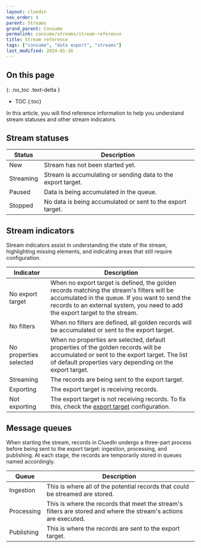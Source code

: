 ```yaml
---
layout: cluedin
nav_order: 4
parent: Streams
grand_parent: Consume
permalink: consume/streams/stream-reference
title: Stream reference
tags: ["consume", "data export", "streams"]
last_modified: 2024-01-16
---
```

## On this page
{: .no_toc .text-delta }
- TOC
{:toc}

In this article, you will find reference information to help you understand stream statuses and other stream indicators.

## Stream statuses

| Status | Description |
|--|--|
| New | Stream has not been started yet. |
| Streaming | Stream is accumulating or sending data to the export target. |
| Paused | Data is being accumulated in the queue. |
| Stopped | No data is being accumulated or sent to the export target.  |

## Stream indicators

Stream indicators assist in understanding the state of the stream, highlighting missing elements, and indicating areas that still require configuration.

| Indicator | Description |
|--|--|
| No export target | When no export target is defined, the golden records matching the stream's filters will be accumulated in the queue. If you want to send the records to an external system, you need to add the export target to the stream. |
| No filters | When no filters are defined, all golden records will be accumulated or sent to the export target. |
| No properties selected | When no properties are selected, default properties of the golden records will be accumulated or sent to the export target. The list of default properties vary depending on the export target. |
| Streaming | The records are being sent to the export target. |
| Exporting | The export target is receiving records. |
| Not exporting | The export target is not receiving records. To fix this, check the [export target](/consume/export-targets) configuration. |

## Message queues

When starting the stream, records in CluedIn undergo a three-part process before being sent to the export target: ingestion, processing, and publishing. At each stage, the records are temporarily stored in queues named accordingly.

| Queue | Description |
|--|--|
| Ingestion | This is where all of the potential records that could be streamed are stored. |
| Processing | This is where the records that meet the stream's filters are stored and where the stream's actions are executed. |
| Publishing | This is where the records are sent to the export target. |